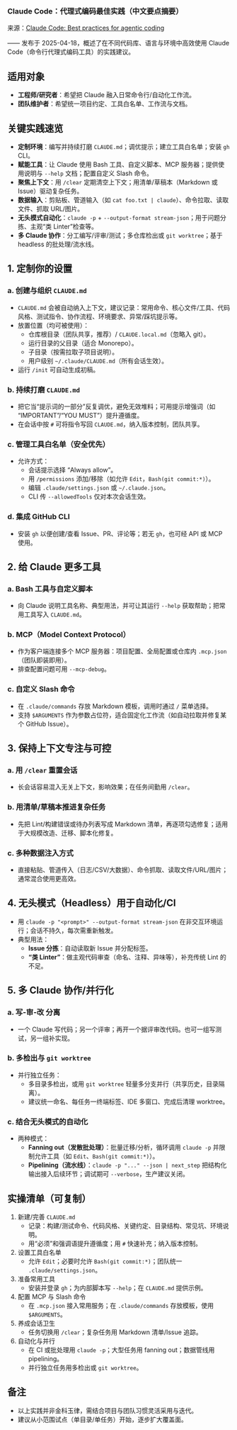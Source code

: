 ### Claude Code：代理式编码最佳实践（中文要点摘要）

来源：[Claude Code: Best practices for agentic coding](https://www.anthropic.com/engineering/claude-code-best-practices)

—— 发布于 2025-04-18，概述了在不同代码库、语言与环境中高效使用 Claude Code（命令行代理式编码工具）的实践建议。

## 适用对象
- **工程师/研究者**：希望把 Claude 融入日常命令行/自动化工作流。
- **团队维护者**：希望统一项目约定、工具白名单、工作流与文档。

## 关键实践速览
- **定制环境**：编写并持续打磨 `CLAUDE.md`；调优提示；建立工具白名单；安装 `gh` CLI。
- **赋能工具**：让 Claude 使用 Bash 工具、自定义脚本、MCP 服务器；提供使用说明与 `--help` 文档；配置自定义 Slash 命令。
- **聚焦上下文**：用 `/clear` 定期清空上下文；用清单/草稿本（Markdown 或 Issue）驱动复杂任务。
- **数据输入**：剪贴板、管道输入（如 `cat foo.txt | claude`）、命令拉取、读取文件、抓取 URL/图片。
- **无头模式自动化**：`claude -p` + `--output-format stream-json`；用于问题分拣、主观“类 Linter”检查等。
- **多 Claude 协作**：分工编写/评审/测试；多仓库检出或 `git worktree`；基于 headless 的批处理/流水线。

## 1. 定制你的设置
### a. 创建与组织 `CLAUDE.md`
- `CLAUDE.md` 会被自动纳入上下文，建议记录：常用命令、核心文件/工具、代码风格、测试指令、协作流程、环境要求、异常/踩坑提示等。
- 放置位置（均可被使用）：
  - 仓库根目录（团队共享，推荐）/ `CLAUDE.local.md`（忽略入 git）。
  - 运行目录的父目录（适合 Monorepo）。
  - 子目录（按需拉取子项目说明）。
  - 用户级别 `~/.claude/CLAUDE.md`（所有会话生效）。
- 运行 `/init` 可自动生成初稿。

### b. 持续打磨 `CLAUDE.md`
- 把它当“提示词的一部分”反复调优，避免无效堆料；可用提示增强词（如 “IMPORTANT”/“YOU MUST”）提升遵循度。
- 在会话中按 `#` 可将指令写回 `CLAUDE.md`，纳入版本控制，团队共享。

### c. 管理工具白名单（安全优先）
- 允许方式：
  - 会话提示选择 “Always allow”。
  - 用 `/permissions` 添加/移除（如允许 `Edit`，`Bash(git commit:*)`）。
  - 编辑 `.claude/settings.json` 或 `~/.claude.json`。
  - CLI 传 `--allowedTools` 仅对本次会话生效。

### d. 集成 GitHub CLI
- 安装 `gh` 以便创建/查看 Issue、PR、评论等；若无 `gh`，也可经 API 或 MCP 使用。

## 2. 给 Claude 更多工具
### a. Bash 工具与自定义脚本
- 向 Claude 说明工具名称、典型用法，并可让其运行 `--help` 获取帮助；把常用工具写入 `CLAUDE.md`。

### b. MCP（Model Context Protocol）
- 作为客户端连接多个 MCP 服务器：项目配置、全局配置或仓库内 `.mcp.json`（团队即装即用）。
- 排查配置问题可用 `--mcp-debug`。

### c. 自定义 Slash 命令
- 在 `.claude/commands` 存放 Markdown 模板，调用时通过 `/` 菜单选择。
- 支持 `$ARGUMENTS` 作为参数占位符，适合固定化工作流（如自动拉取并修复某个 GitHub Issue）。

## 3. 保持上下文专注与可控
### a. 用 `/clear` 重置会话
- 长会话容易混入无关上下文，影响效果；在任务间勤用 `/clear`。

### b. 用清单/草稿本推进复杂任务
- 先把 Lint/构建错误或待办列表写成 Markdown 清单，再逐项勾选修复；适用于大规模改造、迁移、脚本化修复。

### c. 多种数据注入方式
- 直接粘贴、管道传入（日志/CSV/大数据）、命令抓取、读取文件/URL/图片；通常混合使用更高效。

## 4. 无头模式（Headless）用于自动化/CI
- 用 `claude -p "<prompt>" --output-format stream-json` 在非交互环境运行；会话不持久，每次需重新触发。
- 典型用法：
  - **Issue 分拣**：自动读取新 Issue 并分配标签。
  - **“类 Linter”**：做主观代码审查（命名、注释、异味等），补充传统 Lint 的不足。

## 5. 多 Claude 协作/并行化
### a. 写-审-改 分离
- 一个 Claude 写代码；另一个评审；再开一个据评审改代码。也可一组写测试，另一组补实现。

### b. 多检出与 `git worktree`
- 并行独立任务：
  - 多目录多检出，或用 `git worktree` 轻量多分支并行（共享历史，目录隔离）。
  - 建议统一命名、每任务一终端标签、IDE 多窗口、完成后清理 worktree。

### c. 结合无头模式的自动化
- 两种模式：
  - **Fanning out（发散批处理）**：批量迁移/分析，循环调用 `claude -p` 并限制允许工具（如 `Edit`、`Bash(git commit:*)`）。
  - **Pipelining（流水线）**：`claude -p "..." --json | next_step` 把结构化输出接入后续环节；调试期可 `--verbose`，生产建议关闭。

## 实操清单（可复制）
1) 新建/完善 `CLAUDE.md`
   - 记录：构建/测试命令、代码风格、关键约定、目录结构、常见坑、环境说明。
   - 用“必须”和强调语提升遵循度；用 `#` 快速补充；纳入版本控制。
2) 设置工具白名单
   - 允许 `Edit`；必要时允许 `Bash(git commit:*)`；团队统一 `.claude/settings.json`。
3) 准备常用工具
   - 安装并登录 `gh`；为内部脚本写 `--help`；在 `CLAUDE.md` 提供示例。
4) 配置 MCP 与 Slash 命令
   - 在 `.mcp.json` 接入常用服务；在 `.claude/commands` 存放模板，使用 `$ARGUMENTS`。
5) 养成会话卫生
   - 任务切换用 `/clear`；复杂任务用 Markdown 清单/Issue 追踪。
6) 自动化与并行
   - 在 CI 或批处理用 `claude -p`；大型任务用 fanning out；数据管线用 pipelining。
   - 并行独立任务用多检出或 `git worktree`。

## 备注
- 以上实践并非金科玉律，需结合项目与团队习惯灵活采用与迭代。
- 建议从小范围试点（单目录/单任务）开始，逐步扩大覆盖面。


